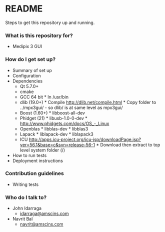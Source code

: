 # README #

Steps to get this repository up and running.

### What is this repository for? ###

* Medipix 3 GUI

### How do I get set up? ###

* Summary of set up
* Configuration
* Dependencies
    * Qt 5.7.0+
    * cmake
    * GCC 64 bit
          * In /usr/bin
    * dlib (19.0+)
          * Compile http://dlib.net/compile.html
          * Copy folder to ../mpx3gui/ - so dlib/ is at same level as mpx3gui/
    * Boost (1.60+)
          * libboost-all-dev
    * Phidget (21)
          * libusb-1.0-0-dev
          * http://www.phidgets.com/docs/OS_-_Linux
    * Openblas 
          * libblas-dev
          * libblas3
    * Lapack
          * liblapack-dev
          * liblapack3
    * ICU http://apps.icu-project.org/icu-jsp/downloadPage.jsp?ver=56.1&base=c&svn=release-56-1
          * Download then extract to top level system folder (/)
* How to run tests
* Deployment instructions

### Contribution guidelines ###

* Writing tests

### Who do I talk to? ###

* John Idarraga 
    * idarraga@amscins.com
* Navrit Bal
    * navrit@amscins.com
